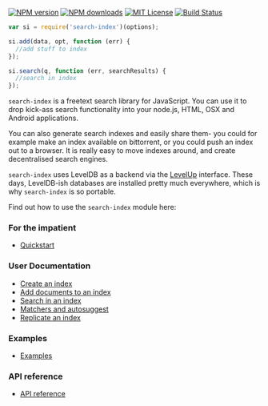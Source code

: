 [![NPM version][npm-version-image]][npm-url] [![NPM downloads][npm-downloads-image]][npm-url] [![MIT License][license-image]][license-url] [![Build Status][travis-image]][travis-url]

```javascript
var si = require('search-index')(options);

si.add(data, opt, function (err) {
  //add stuff to index
});

si.search(q, function (err, searchResults) {
  //search in index
});
```

`search-index` is a freetext search library for JavaScript. You can use it to drop kick-ass search functionality into your node.js, HTML, OSX and Android applications.

You can also generate search indexes and easily share them- you could for example make an index available on bittorrent, or you could push an index out to a browser. It is really easy to move indexes around, and create decentralised search engines.

`search-index` uses LevelDB as a backend via the [LevelUp](https://github.com/Level/levelup) interface. These days, LevelDB-ish databases are installed pretty much everywhere, which is why `search-index` is so portable.

Find out how to use the `search-index` module here:

### For the impatient
 * [Quickstart](./doc/quickstart.md)

### User Documentation
 * [Create an index](./doc/create.md)
 * [Add documents to an index](./doc/add.md)
 * [Search in an index](./doc/search.md)
 * [Matchers and autosuggest](./doc/autosuggest.md)
 * [Replicate an index](./doc/replicate.md)

### Examples
 * [Examples](doc/examples)

### API reference

 * [API reference](https://cdn.rawgit.com/fergiemcdowall/search-index/better_docs/doc/api/module-search-index.html)

[license-image]: http://img.shields.io/badge/license-MIT-blue.svg?style=flat
[license-url]: LICENSE

[npm-url]: https://npmjs.org/package/search-index
[npm-version-image]: http://img.shields.io/npm/v/search-index.svg?style=flat
[npm-downloads-image]: http://img.shields.io/npm/dm/search-index.svg?style=flat

[travis-url]: http://travis-ci.org/fergiemcdowall/search-index
[travis-image]: http://img.shields.io/travis/fergiemcdowall/search-index.svg?style=flat

